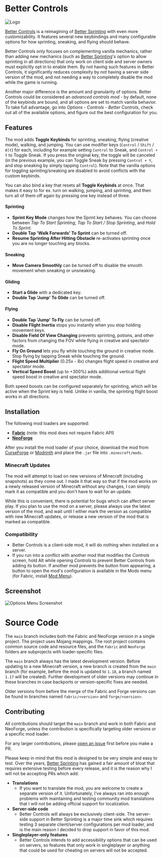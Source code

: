 Better Controls
===============

![Logo](https://raw.githubusercontent.com/chylex/Better-Controls/master/logo.png "Depiction of Zero Regrets")

[Better Controls](https://www.curseforge.com/minecraft/mc-mods/better-controls) is a reimagining of [Better Sprinting](https://www.curseforge.com/minecraft/mc-mods/better-sprinting) with even more customizability. It features several new keybindings and many configurable options for how sprinting, sneaking, and flying should behave.

Better Controls only focuses on complementing vanilla mechanics, rather than adding new mechanics (such as [Better Sprinting](https://www.curseforge.com/minecraft/mc-mods/better-sprinting)'s option to allow sprinting in all directions) that only work on client side and server owners must explicitly opt in to enable them. By not having such features in Better Controls, it significantly reduces complexity by not having a server side version of the mod, and not needing a way to completely disable the mod while the game is running.

Another major difference is the amount and granularity of options. Better Controls could be considered an *advanced controls mod* - by default, none of the keybinds are bound, and all options are set to match vanilla behavior. To take full advantage, go into *Options - Controls - Better Controls*, check out all of the available options, and figure out the best configuration for you.

## Features

The mod adds **Toggle Keybinds** for sprinting, sneaking, flying (creative mode), walking, and jumping. You can use modifier keys (`Control` / `Shift` / `Alt`) for each, including for example setting `Control` to Sneak, and `Control + Y` to Toggle Sneak. If you press the original key, the toggle will be canceled (in the previous example, you can Toggle Sneak by pressing `Control + Y`, and stop sneaking by simply tapping `Control`). Note that the vanilla options for toggling sprinting/sneaking are disabled to avoid conflicts with the custom keybinds.

You can also bind a key that resets all **Toggle Keybinds** at once. That makes it easy to for ex. turn on walking, jumping, and sprinting, and then turn all of them off again by pressing one key instead of three.

#### Sprinting

* **Sprint Key Mode** changes how the Sprint key behaves. You can choose between *Tap To Start Sprinting*, *Tap To Start / Stop Sprinting*, and *Hold To Sprint*.
* **Double Tap 'Walk Forwards' To Sprint** can be turned off.
* **Resume Sprinting After Hitting Obstacle** re-activates sprinting once you are no longer touching any blocks.

#### Sneaking

* **Move Camera Smoothly** can be turned off to disable the smooth movement when sneaking or unsneaking.

#### Gliding

* **Start a Glide** with a dedicated key.
* **Double Tap 'Jump' To Glide** can be turned off.

#### Flying

* **Double Tap 'Jump' To Fly** can be turned off.
* **Disable Flight Inertia** stops you instantly when you stop holding movement keys.
* **Disable Field Of View Changing** prevents sprinting, potions, and other factors from changing the FOV while flying in creative and spectator mode.
* **Fly On Ground** lets you fly while touching the ground in creative mode. Stop flying by tapping Sneak while touching the ground.
* **Flight Speed Multiplier** (0.25x - 8x) changes flight speed in creative and spectator mode.
* **Vertical Speed Boost** (up to +300%) adds additional vertical flight speed boost in creative and spectator mode.

Both speed boosts can be configured separately for sprinting, which will be active when the Sprint key is held. Unlike in vanilla, the sprinting flight boost works in all directions.

## Installation

The following mod loaders are supported:

* **[Fabric](https://fabricmc.net/use/)** (note: this mod does not require Fabric API)
* **[NeoForge](https://neoforged.net/)**

After you install the mod loader of your choice, download the mod from [CurseForge](https://www.curseforge.com/minecraft/mc-mods/better-controls/files) or [Modrinth](https://modrinth.com/mod/better-controls/versions) and place the `.jar` file into `.minecraft/mods`.

### Minecraft Updates

The mod will attempt to load on new versions of Minecraft (including snapshots) as they come out. I made it that way so that if the mod works on a newly released version of Minecraft without any changes, I can simply mark it as compatible and you don't have to wait for an update.

While this is convenient, there is potential for bugs which can affect server play. If you plan to use the mod on a server, please always use the latest version of the mod, and wait until I either mark the version as compatible with new Minecraft updates, or release a new version of the mod that is marked as compatible.

### Compatibility

* Better Controls is a client-side mod, it will do nothing when installed on a server.
* If you run into a conflict with another mod that modifies the *Controls* screen, hold Alt while opening *Controls* to prevent Better Controls from adding its button. If another mod prevents the button from appearing, a button to open the mod's configuration is available in the Mods menu (for Fabric, install [Mod Menu](https://www.curseforge.com/minecraft/mc-mods/modmenu)).

## Screenshot

![Options Menu Screenshot](https://repo.chylex.com/better-controls.png)

Source Code
===========

The `main` branch includes both the Fabric and NeoForge version in a single project. The project uses Mojang mappings. The root project contains common source code and resource files, and the `Fabric` and `NeoForge` folders are subprojects with loader-specific files.

The `main` branch always has the latest development version. Before updating to a new Minecraft version, a new branch is created from the `main` branch (for example, before the mod is updated to `1.18`, a branch named `1.17` will be created). Further development of older versions may continue in these branches in case backports or version-specific fixes are needed.

Older versions from before the merge of the Fabric and Forge versions can be found in branches named `fabric/<version>` and `forge/<version>`.

## Contributing

All contributions should target the `main` branch and work in both Fabric and NeoForge, unless the contribution is specifically targeting older versions or a specific mod loader.

For any larger contributions, please [open an issue](https://github.com/chylex/Better-Controls/issues/new) first before you make a PR.

Please keep in mind that this mod is designed to be very simple and easy to test. Over the years, [Better Sprinting](https://github.com/chylex/Better-Sprinting) has gained a fair amount of bloat that requires extensive testing before every release, and it is the reason why I will not be accepting PRs which add:

* **Translations**
  * If you want to translate the mod, you are welcome to create a separate version of it. Unfortunately, I've always ran into enough problems with maintaining and testing community mod translations that I will not be adding official support for localization.
* **Server-side code**
  * Better Controls will always be exclusively client-side. The server-side support in Better Sprinting is a major time sink which requires testing 3 separate client/server configurations per mod loader, and is the main reason I decided to drop support in favor of this mod.
* **Singleplayer-only features**
  * Better Controls intends to add accessibility options that can be used on servers, so features that only work in singleplayer or anything that could be used for cheating on servers will not be accepted.
